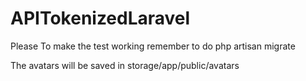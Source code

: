 # APITokenizedLaravel

Please To make the test working remember to do php artisan migrate

The avatars will be saved in storage/app/public/avatars
